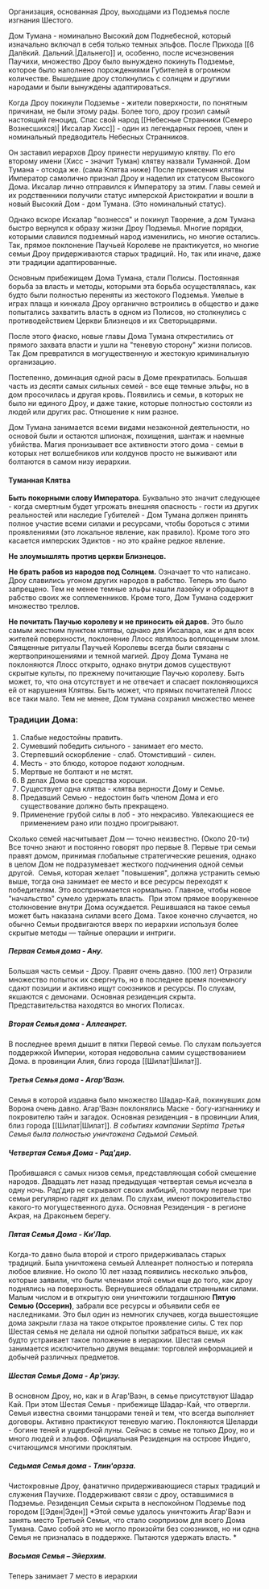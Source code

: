 Организация, основанная Дроу, выходцами из Подземья после изгнания Шестого. 

Дом Тумана - номинально Высокий дом Поднебесной, который изначально включал в себя только темных эльфов. 
После Прихода [[6 Далёкий. Дальний.|Дальнего]] и, особенно, после исчезновения Паучихи, множество Дроу было вынуждено покинуть Подземье, которое было наполнено порождениями Губителей в огромном количестве. Вышедшие дроу столкнулись с солнцем и другими народами и были вынуждены адаптироваться.

Когда Дроу покинули Подземье - жители поверхности, по понятным причинам, не были этому рады. Более того, дроу грозил самый настоящий геноцид. 
Спас свой народ [[Небесные Странники (Семеро Вознесшихся)| Иксалар Хисс]] - один из легендарных героев, член и номинальный предводитель Небесных Странников. 

Он заставил иерархов Дроу принести нерушимую клятву. По его второму имени (Хисс - значит Туман) клятву назвали Туманной. Дом Тумана - отсюда же. (сама Клятва ниже)
После принесения клятвы Император самолично признал Дроу и наделил их статусом Высокого Дома. Иксалар лично отправился к Императору за этим. 
Главы семей и их родственники получили статус имперской Аристократии и вошли в новый Высокий Дом - дом Тумана. (Это номинальный статус). 

Однако вскоре Искалар "вознесся" и покинул Творение, а дом Тумана быстро вернулся к образу жизни Дроу Подземья. Многие порядки, которыми славился подземный народ изменились, но многие остались. Так, прямое поклонение Паучьей Королеве не практикуется,  но многие семьи Дроу придерживаются старых традиций. Но, так или иначе, даже эти традиции адаптированные.

Основным прибежищем Дома Тумана, стали Полисы. Постоянная борьба за власть и методы, которыми эта борьба осуществлялась, как будто были полностью переняты из жестокого Подземья. Умелые в играх плаща и кинжала Дроу органично встроились в общество и даже попытались захватить власть в одном из Полисов, но столкнулись с противодействием Церкви Близнецов и их Светорыцарями. 

После этого фиаско, новые главы Дома Тумана открестились от прямого захвата власти и ушли на "теневую сторону" жизни полисов. Так Дом превратился в могущественную и жестокую криминальную организацию.

Постепенно, доминация одной расы в Доме прекратилась. Большая часть из десяти самых сильных семей - все еще темные эльфы, но в дом просочилась и другая кровь. Появились и семьи, в которых не было ни единого Дроу, и даже такие, которые полностью состояли из людей или других рас. Отношение к ним разное. 

Дом Тумана занимается всеми видами незаконной деятельности, но основой были и остаются шпионаж, похищения, шантаж и наемные убийства. Магия пронизывает все активности этого дома - семьи в которых нет волшебников или колдунов просто не выживают или болтаются в самом низу иерархии. 

#### Туманная Клятва
**Быть покорными слову Императора**. 
Буквально это значит следующее - когда смертным будет угрожать внешняя опасность - гости из других реальностей или наследие Губителей - Дом Тумана должен принять полное участие всеми силами и ресурсами, чтобы бороться с этими проявлениями (это локальное явление, как правило). Кроме того это касается имперских Эдиктов - но это крайне редкое явление. 

**Не злоумышлять против церкви Близнецов.**


**Не брать рабов из народов под Солнцем.**
Означает то что написано. Дроу славились угоном других народов в рабство. Теперь это было запрещено. Тем не менее темные эльфы нашли лазейку и обращают в рабство своих же соплеменников. Кроме того, Дом Тумана содержит множество треллов.

**Не почитать Паучью королеву и не приносить ей даров.** 
Это было самым жестким пунктом клятвы, однако для Иксалара, как и для всех жителей поверхности, поклонение Ллосс являлось воплощенным злом. Священные ритуалы Паучьей Королевы всегда были связаны с жертвоприношениями и темной магией. 
Дроу Дома Тумана не поклоняются Ллосс открыто, однако внутри домов существуют скрытые культы, по прежнему почитающие Паучью королеву. Быть может, то, что она отсутствует и не отвечает и спасает поклоняющихся ей от нарушения Клятвы. Быть может, что прямых почитателей Ллосс все таки мало. 
Тем не менее, Дом тумана сохранил множество менее

### Традиции Дома:
1. Слабые недостойны править.
2. Сумевший победить сильного - занимает его место.
3. Стерпевший оскорбление - слаб. Отомстивший - силен.
4. Месть - это блюдо, которое подают холодным.
5. Мертвые не болтают и не мстят.
6. В делах Дома все средства хороши.
7. Существует одна клятва - клятва верности Дому и Семье.
8. Предавший Семью - недостоин быть членом Дома и его существование должно быть прекращено. 
9. Применение грубой силы в лоб - это некрасиво. Увлекающиеся ее применением рано или поздно проигрывают.

Сколько семей насчитывает Дом — точно неизвестно. (Около 20-ти)
Все точно знают и постоянно говорят про первые 8. Первые три семьи правят домом, принимая глобальные стратегические решения, однако в целом Дом не подразумевает жесткого подчинения одной семьи другой. 
Семья, которая желает "повышения", должна устранить семью выше, тогда она занимает ее место и все ресурсы переходят к победителям. Это воспринимается нормально. Главное, чтобы новое "начальство" сумело удержать власть. 
При этом прямое вооруженное столкновение внутри Дома осуждается. Решившаяся на такое семья может быть наказана силами всего Дома. Такое конечно случается, но обычно Семьи продвигаются вверх по иерархии используя более скрытые методы — тайные операции и интриги. 
##### **Первая Семья дома - Ану.** 
Большая часть семьи - Дроу. Правят очень давно. (100 лет) Отразили множество попыток их свергнуть, но в последнее время понемногу сдают позиции и активно ищут союзников и ресурсы. По слухам, якшаются с демонами. Основная резиденция скрыта. Представительства находятся во многих Полисах. 
##### **Вторая Семья дома - Аллеанрет.** 
В последнее время дышит в пятки Первой семье. По слухам пользуется поддержкой Империи, которая недовольна самим существованием Дома. в провинции Алия, близ города [[Шилат|Шилат]]. 
##### **Третья Семья дома - Агар'Ваэн.** 
Семья в которой издавна было множество Шадар-Кай, покинувших дом Ворона очень давно. Агар'Ваэн поклонялись Маске - богу-изгнаннику и покровителю тайн и загадок. Основная резиденция - в провинции Алия, близ города [[Шилат|Шилат]]. 
*В событиях кампании Septima Третья Семья была полностью уничтожена Седьмой Семьей.*
##### **Четвертая Семья Дома - Рад'дир.** 
Пробившаяся с самых низов семья, представляющая собой смешение народов. Двадцать лет назад предыдущая четвертая семья исчезла в одну ночь. Рад'дир не скрывают своих амбиций, поэтому первые три семьи регулярно гадят их делам. По слухам, имеют покровительство какого-то могущественного духа. Основная Резиденция - в регионе Акрая, на Драконьем берегу. 
##### **Пятая Семья Дома - Ки’Лар.** 
Когда-то давно была второй и строго придерживалась старых традиций. Была уничтожена семьей Аллеанрет полностью и потеряла любое влияние. Но около 10 лет назад появились несколько эльфов, которые заявили, что были членами этой семьи еще до того, как дроу поднялись на поверхность. 
Вернувшиеся обладали странными силами. Малым числом и в открытую они уничтожили тогдашнюю **Пятую Семью (Оссерин)**, забрали все ресурсы и объявили себя ее наследниками. Это был один из немногих случаев, когда вышестоящие дома закрыли глаза на такое открытое проявление силы. 
С тех пор Шестая семья не делала ни одной попытки забраться выше, их как будто устраивает такое положение в иерархии. Шестая семья занимается исключительно двумя вещами: торговлей информацией и добычей различных предметов. 
##### **Шестая Семья Дома - Ар'ризу.** 
В основном Дроу, но, как и в Агар'Ваэн, в семье присутствуют Шадар Кай. При этом Шестая Семья - прибежище Шадар-Кай, что отвергли. Семья известна своими танцорами теней и тем, что всегда выполняет договоры. Активно практикуют теневую магию. Поклоняются Шеларди - богине теней и ущербной луны. Сейчас в семье не только Дроу, но и много людей и эльфов. Официальная Резиденция на острове Индиго, считающимся многими проклятым. 

##### **Седьмая Семья дома** - Тлин'орзза. 
Чистокровные Дроу, фанатично придерживающиеся старых традиций и служения Паучихе. Поддерживают связи с дроу, оставшимися в Подземье. Резиденция Семьи скрыта в неспокойном Подземье под городом  [[Эден|Эден]]
*Этой семье удалось уничтожить Агар'Ваэн и занять место Третьей Семьи, что стало сюрпризом для всего Дома Тумана. Само собой это не могло произойти без союзников, но ни одна Семья не призналась в поддержке. Пытаются удержать власть. *

##### Восьмая Семья – Эйерхим. 
Теперь занимает 7 место в иерархии